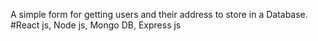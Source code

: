 A simple form for getting users and their address to store in  a Database. 
#React js, Node js, Mongo DB, Express js

